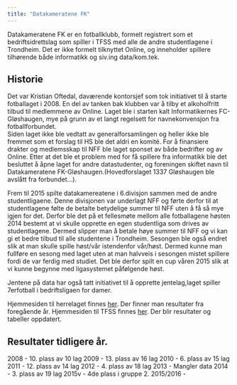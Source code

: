 ```yaml
---
title: "Datakameratene FK"
---
```


Datakameratene FK er en fotballklubb, formelt registrert som et bedriftsidrettslag som spiller i TFSS med alle de andre studentlagene i Trondheim. Det er ikke formelt tilknyttet Online, og inneholder spillere tilhørende både informatikk og siv.ing data/kom.tek.

## Historie

Det var Kristian Oftedal, daværende kontorsjef som tok initiativet til å starte fotballaget i 2008. En del av tanken bak klubben var å tilby et alkoholfritt tilbud til medlemmene av Online.  Laget ble i starten kalt Informatikernes FC-Gløshaugen, mye på grunn av et langt regelsett for navnekonvensjon fra fotballforbundet.  
Siden laget ikke ble vedtatt av generalforsamlingen og heller ikke ble fremmet som et forslag til HS ble det aldri en komité. For å finansiere drakter og medlemsskap til NFF ble laget sponset av både bedrifter og av Online. Etter at det ble et problem med for få spillere fra informatikk ble det besluttet å åpne laget for andre datastudenter, og foreningen skiftet navn til Datakameratene FK-Gløshaugen.(Hovedforslaget 1337 Gløshaugen ble avslått fra forbundet...).

Frem til 2015 spilte datakamereatene i 6.divisjon sammen med de andre studentligaene. Denne divisjonen var underlagt NFF og førte derfor til at studentlagene følte de betalte betydelige summer til NFF uten å få så mye igjen for det. Derfor ble det på et fellesmøte mellom alle fotballagene høsten 2014 bestemt at vi skulle opprette en egen studentliga som drives av studentlagene. Dermed slipper man å betale høye summer til NFF og vi kan gi et bedre tilbud til alle studentene i Trondheim. Sesongen ble også endret slik at man skulle spille høst/vår istendenfor vår/høst. Dermed kunne man fullføre en sesong med laget uten at man halvveis i sesongen mistet spillere fordi de var ferdig med studiet. Det ble derfor spilt en cup våren 2015 slik at vi kunne begynne med ligasystemet påfølgende høst.

Jentene på data har også tatt initiativet til å opprette jentelag,laget spiller 7erfotball i bedriftsligaen for damer.

Hjemmesiden til herrelaget finnes [her](http://datakameratene.com/). Der finner man resultater fra foregående år.
Hjemmesiden til TFSS finnes [her](http://tsff.no/). Der blir resultater og tabeller oppdatert.


## Resultater tidligere år.

2008 - 10. plass av 10 lag
2009 - 13. plass av 16 lag
2010 - 6. plass av 15 lag
2011 - 12. plass av 14 lag
2012 - 4. plass av 18 lag
2013 - Mangler data
2014 - 3. plass av 19 lag
2015v - 4de plass i gruppe 2.
2015/2016 - 
